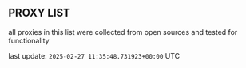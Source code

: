 ## PROXY LIST

all proxies in this list were collected from open sources and tested for functionality

last update: `2025-02-27 11:35:48.731923+00:00` UTC